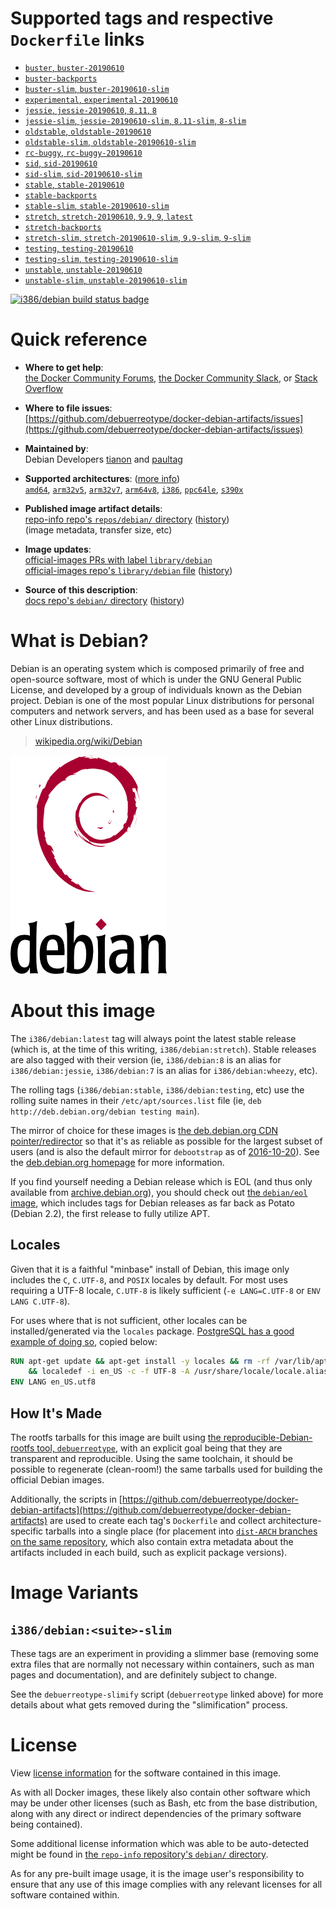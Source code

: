 <!--

********************************************************************************

WARNING:

    DO NOT EDIT "debian/README.md"

    IT IS AUTO-GENERATED

    (from the other files in "debian/" combined with a set of templates)

********************************************************************************

-->

# Supported tags and respective `Dockerfile` links

-	[`buster`, `buster-20190610`](https://github.com/debuerreotype/docker-debian-artifacts/blob/bb35dc5984dc5d860abb0f0742a30fa01a1785b0/buster/Dockerfile)
-	[`buster-backports`](https://github.com/debuerreotype/docker-debian-artifacts/blob/bb35dc5984dc5d860abb0f0742a30fa01a1785b0/buster/backports/Dockerfile)
-	[`buster-slim`, `buster-20190610-slim`](https://github.com/debuerreotype/docker-debian-artifacts/blob/bb35dc5984dc5d860abb0f0742a30fa01a1785b0/buster/slim/Dockerfile)
-	[`experimental`, `experimental-20190610`](https://github.com/debuerreotype/docker-debian-artifacts/blob/bb35dc5984dc5d860abb0f0742a30fa01a1785b0/experimental/Dockerfile)
-	[`jessie`, `jessie-20190610`, `8.11`, `8`](https://github.com/debuerreotype/docker-debian-artifacts/blob/bb35dc5984dc5d860abb0f0742a30fa01a1785b0/jessie/Dockerfile)
-	[`jessie-slim`, `jessie-20190610-slim`, `8.11-slim`, `8-slim`](https://github.com/debuerreotype/docker-debian-artifacts/blob/bb35dc5984dc5d860abb0f0742a30fa01a1785b0/jessie/slim/Dockerfile)
-	[`oldstable`, `oldstable-20190610`](https://github.com/debuerreotype/docker-debian-artifacts/blob/bb35dc5984dc5d860abb0f0742a30fa01a1785b0/oldstable/Dockerfile)
-	[`oldstable-slim`, `oldstable-20190610-slim`](https://github.com/debuerreotype/docker-debian-artifacts/blob/bb35dc5984dc5d860abb0f0742a30fa01a1785b0/oldstable/slim/Dockerfile)
-	[`rc-buggy`, `rc-buggy-20190610`](https://github.com/debuerreotype/docker-debian-artifacts/blob/bb35dc5984dc5d860abb0f0742a30fa01a1785b0/rc-buggy/Dockerfile)
-	[`sid`, `sid-20190610`](https://github.com/debuerreotype/docker-debian-artifacts/blob/bb35dc5984dc5d860abb0f0742a30fa01a1785b0/sid/Dockerfile)
-	[`sid-slim`, `sid-20190610-slim`](https://github.com/debuerreotype/docker-debian-artifacts/blob/bb35dc5984dc5d860abb0f0742a30fa01a1785b0/sid/slim/Dockerfile)
-	[`stable`, `stable-20190610`](https://github.com/debuerreotype/docker-debian-artifacts/blob/bb35dc5984dc5d860abb0f0742a30fa01a1785b0/stable/Dockerfile)
-	[`stable-backports`](https://github.com/debuerreotype/docker-debian-artifacts/blob/bb35dc5984dc5d860abb0f0742a30fa01a1785b0/stable/backports/Dockerfile)
-	[`stable-slim`, `stable-20190610-slim`](https://github.com/debuerreotype/docker-debian-artifacts/blob/bb35dc5984dc5d860abb0f0742a30fa01a1785b0/stable/slim/Dockerfile)
-	[`stretch`, `stretch-20190610`, `9.9`, `9`, `latest`](https://github.com/debuerreotype/docker-debian-artifacts/blob/bb35dc5984dc5d860abb0f0742a30fa01a1785b0/stretch/Dockerfile)
-	[`stretch-backports`](https://github.com/debuerreotype/docker-debian-artifacts/blob/bb35dc5984dc5d860abb0f0742a30fa01a1785b0/stretch/backports/Dockerfile)
-	[`stretch-slim`, `stretch-20190610-slim`, `9.9-slim`, `9-slim`](https://github.com/debuerreotype/docker-debian-artifacts/blob/bb35dc5984dc5d860abb0f0742a30fa01a1785b0/stretch/slim/Dockerfile)
-	[`testing`, `testing-20190610`](https://github.com/debuerreotype/docker-debian-artifacts/blob/bb35dc5984dc5d860abb0f0742a30fa01a1785b0/testing/Dockerfile)
-	[`testing-slim`, `testing-20190610-slim`](https://github.com/debuerreotype/docker-debian-artifacts/blob/bb35dc5984dc5d860abb0f0742a30fa01a1785b0/testing/slim/Dockerfile)
-	[`unstable`, `unstable-20190610`](https://github.com/debuerreotype/docker-debian-artifacts/blob/bb35dc5984dc5d860abb0f0742a30fa01a1785b0/unstable/Dockerfile)
-	[`unstable-slim`, `unstable-20190610-slim`](https://github.com/debuerreotype/docker-debian-artifacts/blob/bb35dc5984dc5d860abb0f0742a30fa01a1785b0/unstable/slim/Dockerfile)

[![i386/debian build status badge](https://img.shields.io/jenkins/s/https/doi-janky.infosiftr.net/job/multiarch/job/i386/job/debian.svg?label=i386/debian%20%20build%20job)](https://doi-janky.infosiftr.net/job/multiarch/job/i386/job/debian/)

# Quick reference

-	**Where to get help**:  
	[the Docker Community Forums](https://forums.docker.com/), [the Docker Community Slack](https://blog.docker.com/2016/11/introducing-docker-community-directory-docker-community-slack/), or [Stack Overflow](https://stackoverflow.com/search?tab=newest&q=docker)

-	**Where to file issues**:  
	[https://github.com/debuerreotype/docker-debian-artifacts/issues](https://github.com/debuerreotype/docker-debian-artifacts/issues)

-	**Maintained by**:  
	Debian Developers [tianon](https://qa.debian.org/developer.php?login=tianon) and [paultag](https://qa.debian.org/developer.php?login=paultag)

-	**Supported architectures**: ([more info](https://github.com/docker-library/official-images#architectures-other-than-amd64))  
	[`amd64`](https://hub.docker.com/r/amd64/debian/), [`arm32v5`](https://hub.docker.com/r/arm32v5/debian/), [`arm32v7`](https://hub.docker.com/r/arm32v7/debian/), [`arm64v8`](https://hub.docker.com/r/arm64v8/debian/), [`i386`](https://hub.docker.com/r/i386/debian/), [`ppc64le`](https://hub.docker.com/r/ppc64le/debian/), [`s390x`](https://hub.docker.com/r/s390x/debian/)

-	**Published image artifact details**:  
	[repo-info repo's `repos/debian/` directory](https://github.com/docker-library/repo-info/blob/master/repos/debian) ([history](https://github.com/docker-library/repo-info/commits/master/repos/debian))  
	(image metadata, transfer size, etc)

-	**Image updates**:  
	[official-images PRs with label `library/debian`](https://github.com/docker-library/official-images/pulls?q=label%3Alibrary%2Fdebian)  
	[official-images repo's `library/debian` file](https://github.com/docker-library/official-images/blob/master/library/debian) ([history](https://github.com/docker-library/official-images/commits/master/library/debian))

-	**Source of this description**:  
	[docs repo's `debian/` directory](https://github.com/docker-library/docs/tree/master/debian) ([history](https://github.com/docker-library/docs/commits/master/debian))

# What is Debian?

Debian is an operating system which is composed primarily of free and open-source software, most of which is under the GNU General Public License, and developed by a group of individuals known as the Debian project. Debian is one of the most popular Linux distributions for personal computers and network servers, and has been used as a base for several other Linux distributions.

> [wikipedia.org/wiki/Debian](https://en.wikipedia.org/wiki/Debian)

![logo](https://raw.githubusercontent.com/docker-library/docs/b449be7df57e9ed9086bb5821bfb5d6cdc5d67a4/debian/logo.png)

# About this image

The `i386/debian:latest` tag will always point the latest stable release (which is, at the time of this writing, `i386/debian:stretch`). Stable releases are also tagged with their version (ie, `i386/debian:8` is an alias for `i386/debian:jessie`, `i386/debian:7` is an alias for `i386/debian:wheezy`, etc).

The rolling tags (`i386/debian:stable`, `i386/debian:testing`, etc) use the rolling suite names in their `/etc/apt/sources.list` file (ie, `deb http://deb.debian.org/debian testing main`).

The mirror of choice for these images is [the deb.debian.org CDN pointer/redirector](https://deb.debian.org) so that it's as reliable as possible for the largest subset of users (and is also the default mirror for `debootstrap` as of [2016-10-20](https://anonscm.debian.org/cgit/d-i/debootstrap.git/commit/?id=9e8bc60ad1ccf3a25ce7890526b70059f3e770de)). See the [deb.debian.org homepage](https://deb.debian.org) for more information.

If you find yourself needing a Debian release which is EOL (and thus only available from [archive.debian.org](http://archive.debian.org)), you should check out [the `debian/eol` image](https://hub.docker.com/r/debian/eol/), which includes tags for Debian releases as far back as Potato (Debian 2.2), the first release to fully utilize APT.

## Locales

Given that it is a faithful "minbase" install of Debian, this image only includes the `C`, `C.UTF-8`, and `POSIX` locales by default. For most uses requiring a UTF-8 locale, `C.UTF-8` is likely sufficient (`-e LANG=C.UTF-8` or `ENV LANG C.UTF-8`).

For uses where that is not sufficient, other locales can be installed/generated via the `locales` package. [PostgreSQL has a good example of doing so](https://github.com/docker-library/postgres/blob/69bc540ecfffecce72d49fa7e4a46680350037f9/9.6/Dockerfile#L21-L24), copied below:

```dockerfile
RUN apt-get update && apt-get install -y locales && rm -rf /var/lib/apt/lists/* \
	&& localedef -i en_US -c -f UTF-8 -A /usr/share/locale/locale.alias en_US.UTF-8
ENV LANG en_US.utf8
```

## How It's Made

The rootfs tarballs for this image are built using [the reproducible-Debian-rootfs tool, `debuerreotype`](https://github.com/debuerreotype/debuerreotype), with an explicit goal being that they are transparent and reproducible. Using the same toolchain, it should be possible to regenerate (clean-room!) the same tarballs used for building the official Debian images.

Additionally, the scripts in [https://github.com/debuerreotype/docker-debian-artifacts](https://github.com/debuerreotype/docker-debian-artifacts) are used to create each tag's `Dockerfile` and collect architecture-specific tarballs into a single place (for placement into [`dist-ARCH` branches on the same repository](https://github.com/debuerreotype/docker-debian-artifacts/branches), which also contain extra metadata about the artifacts included in each build, such as explicit package versions).

# Image Variants

## `i386/debian:<suite>-slim`

These tags are an experiment in providing a slimmer base (removing some extra files that are normally not necessary within containers, such as man pages and documentation), and are definitely subject to change.

See the `debuerreotype-slimify` script (`debuerreotype` linked above) for more details about what gets removed during the "slimification" process.

# License

View [license information](https://www.debian.org/social_contract#guidelines) for the software contained in this image.

As with all Docker images, these likely also contain other software which may be under other licenses (such as Bash, etc from the base distribution, along with any direct or indirect dependencies of the primary software being contained).

Some additional license information which was able to be auto-detected might be found in [the `repo-info` repository's `debian/` directory](https://github.com/docker-library/repo-info/tree/master/repos/debian).

As for any pre-built image usage, it is the image user's responsibility to ensure that any use of this image complies with any relevant licenses for all software contained within.
